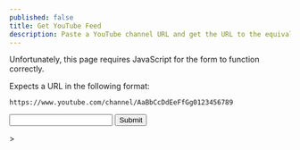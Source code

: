 ```yaml
---
published: false
title: Get YouTube Feed
description: Paste a YouTube channel URL and get the URL to the equivalent Atom Feed for use in your Microsub setup.
---
```


<noscript><p>Unfortunately, this page requires JavaScript for the form to function correctly.</p></noscript>

Expects a URL in the following format:

<pre><code>https://www.youtube.com/channel/AaBbCcDdEeFfGg0123456789</code></pre>

<!-- </textarea> -->
<!-- '"´ -->
<form class=" [ responses__form ] ">
    <input type="text" inputmode="url" id="url">
    <button type="submit">Submit</button>
</form>

<script type="module">{% include '../js/pages/get-youtube-feed.js' %}</script>>
